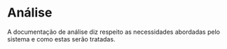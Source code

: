 # Análise

A documentação de análise diz respeito as necessidades abordadas pelo sistema
e como estas serão tratadas.